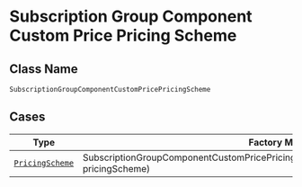 
# Subscription Group Component Custom Price Pricing Scheme

## Class Name

`SubscriptionGroupComponentCustomPricePricingScheme`

## Cases

| Type | Factory Method |
|  --- | --- |
| [`PricingScheme`](../../../doc/models/pricing-scheme.md) | SubscriptionGroupComponentCustomPricePricingScheme.fromPricingScheme(PricingScheme pricingScheme) |

